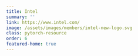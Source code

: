 ```yaml
---
title: Intel
summary: ''
link: https://www.intel.com/
image: /assets/images/members/intel-new-logo.svg
class: pytorch-resource
order: 6
featured-home: true
---
```


